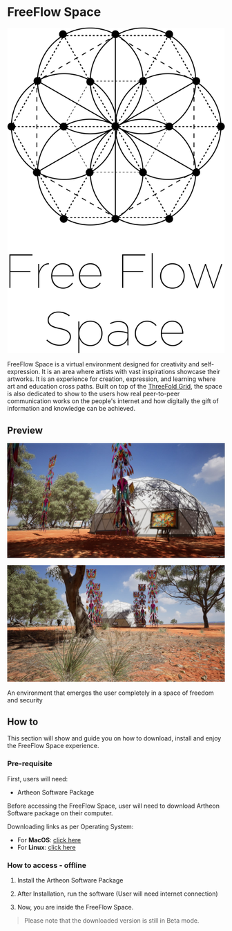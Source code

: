 # FreeFlow Space

![](img/ffspace.png)

FreeFlow Space is a virtual environment designed for creativity and self-expression. It is an area where artists with vast inspirations showcase their artworks. It is an experience for creation, expression, and learning where art and education cross paths. Built on top of the [ThreeFold Grid](threefold:grid_intro), the space is also dedicated to show to the users how real peer-to-peer communication works on the people's internet and how digitally the gift of information and knowledge can be achieved. 

## Preview

![](img/freeflow_space.jpg)

![](img/freeflow_space_2.jpg)

An environment that emerges the user completely in a space of freedom and security

## How to 

This section will show and guide you on how to download, install and enjoy the FreeFlow Space experience. 

### Pre-requisite   

First, users will need: 

<!--- ThreeFold Connect App
ThreeFold Connect App is your highly secured authentication app, which will be used to log-in onto your FreeFlow Space. The users need to download it on your smartphone using the following link: 
* For Android [here](https://play.google.com/store/apps/details?id=org.jimber.threebotlogin&hl=en&gl=US)
* For IOS [here](https://apps.apple.com/us/app/threefold-connect/id1459845885)-->

- Artheon Software Package 

Before accessing the FreeFlow Space, user will need to download Artheon Software package on their computer. 

Downloading links as per Operating System: 
- For **MacOS**: [click here](https://drive.google.com/file/d/13L6rt0U8X-RFPOM9PHwpYk63PfITi6J7/view?usp=sharing)
- For **Linux**: [click here](https://release.test.artheon.co/linux/LinuxNoEditor.zip)

### How to access - offline 

1. Install the Artheon Software Package 

2. After Installation, run the software (User will need internet connection)

3. Now, you are inside the FreeFlow Space. 

> Please note that the downloaded version is still in Beta mode.

